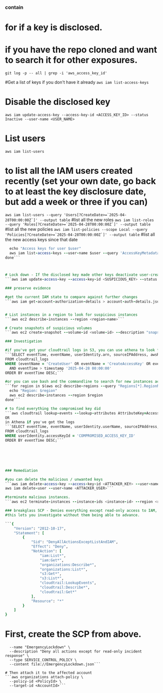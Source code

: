 
### contain

# for if a key is disclosed.
# if you have the repo cloned and want to search it for other exposures.
```git log -p -- all | grep -i 'aws_access_key_id'```


#Get a list of keys if you don't have it already
```aws iam list-access-keys```

# Disable the disclosed key
```aws iam update-access-key --access-key-id <ACCESS_KEY_ID> --status Inactive --user-name <USER_NAME>```

# List users
```aws iam list-users```
# to list all the IAM users created recently (set your own date, go back to at least the key disclosure date, but add a week or three if you can)
```aws iam list-users --query 'Users[?CreateDate>=`2025-04-28T00:00:00Z`]' --output table```
#list all the new roles
```aws iam list-roles --query 'Roles[?CreateDate>=`2025-04-28T00:00:00Z`]' --output table```
#list all the new policies
```aws iam list-policies --scope Local --query 'Policies[?CreateDate>=`2025-04-28T00:00:00Z`]' --output table```
#list all the new access keys since that date
```for user in $(aws iam list-users --query 'Users[*].UserName' --output text); do
  echo "Access keys for user $user"
  aws iam list-access-keys --user-name $user --query 'AccessKeyMetadata[?CreateDate>=`2025-04-28T00:00:00Z`]' --output table
done```



# Lock down - If the disclosed key made other keys deactivate user-created access keys
```aws iam update-access-key --access-key-id <SUSPICIOUS_KEY> --status Inactive --user-name <SUSPICIOUS_USER>```

### preserve evidence

#get the current IAM state to compare against further changes
```aws iam get-account-authorization-details > account-auth-details.json```


# List instances in a region to look for suspicious instances
```aws ec2 describe-instances --region <region-name>```

# Create snapshots of suspicious volumes
```aws ec2 create-snapshot --volume-id <volume-id> --description "snapshot of compromised instance"```

### Investigation

#if you've got your cloudtrail logs in S3, you can use athena to look for suspicious activity
```SELECT eventTime, eventName, userIdentity.arn, sourceIPAddress, awsRegion
FROM cloudtrail_logs
WHERE (eventName = 'CreateUser' OR eventName = 'CreateAccessKey' OR eventName = 'RunInstances')
  AND eventTime > timestamp '2025-04-28 00:00:00'
ORDER BY eventTime DESC;```

#or you can use bash and the commandline to search for new instances across regions.
```for region in $(aws ec2 describe-regions --query "Regions[*].RegionName" --output text); do
  echo "Region: $region"
  aws ec2 describe-instances --region $region
done```

# to find everything the compromised key did
```aws cloudtrail lookup-events --lookup-attributes AttributeKey=AccessKeyId,AttributeValue=<COMPROMISED_ACCESS_KEY_ID>```
OR
in Athena if you've got the logs
```SELECT eventTime, eventName, userIdentity.userName, sourceIPAddress, awsRegion, requestParameters
FROM cloudtrail_logs
WHERE userIdentity.accessKeyId = 'COMPROMISED_ACCESS_KEY_ID'
ORDER BY eventTime DESC;```






### Remediation

#you can delete the malicious / unwanted keys 
```aws iam delete-access-key --access-key-id <ATTACKER_KEY> --user-name <ATTACKER_USER>
aws iam delete-user --user-name <ATTACKER_USER>```

#terminate malcious instances. 
```aws ec2 terminate-instances --instance-ids <instance-id> --region <region-name>```

### breakglass SCP - Denies everything except read-only access to IAM, Orgs, S3 listing and cloudtrail
#this lets you investigate without them being able to advance.

```{
    "Version": "2012-10-17",
    "Statement": [
        {
            "Sid": "DenyAllActionsExceptListAndIAM",
            "Effect": "Deny",
            "NotAction": [
                "iam:List*",
                "iam:Get*",
                "organizations:Describe*",
                "organizations:List*",
                "s3:Get*",
                "s3:List*",
                "cloudtrail:LookupEvents",
                "cloudtrail:Describe*",
                "cloudtrail:Get*"
            ],
            "Resource": "*"
        }
    ]
}
```

# First, create the SCP from above.
```aws organizations create-policy \
  --name "EmergencyLockdown" \
  --description "Deny all actions except for read-only incident response" \
  --type SERVICE_CONTROL_POLICY \
  --content file://EmergencyLockdown.json```

# Then attach it to the affected account
```aws organizations attach-policy \
  --policy-id <PolicyId> \
  --target-id <AccountId>```



